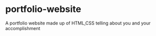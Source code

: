 # portfolio-website
A portfolio website made up of HTML,CSS telling about you and your accomplishment
